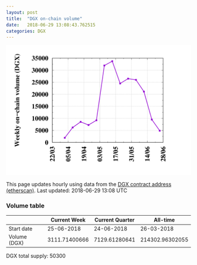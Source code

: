 ```yaml
---
layout: post
title:  "DGX on-chain volume"
date:   2018-06-29 13:08:43.762515
categories: DGX
---
```


![DGX volume graph](dgxvolume_scripts/out.png)


This page updates hourly using data from the [DGX contract address (etherscan)](https://etherscan.io/token/0x4f3afec4e5a3f2a6a1a411def7d7dfe50ee057bf). Last updated:
2018-06-29 13:08 UTC

### Volume table

|    | Current Week | Current Quarter | All-time
--- | --- | --- | ---
Start date |25-06-2018|24-06-2018|26-03-2018
Volume (DGX) |3111.71400666|7129.61280641|214302.96302055

DGX total supply: 50300
